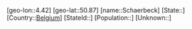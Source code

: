 ﻿---
location: [50.87,4.42]
type: City
tags:
- geo/City


SpocWebEntityId: 33989
isDeleted: false
confidential: public

---
[geo-lon::4.42]
[geo-lat::50.87]
[name::Schaerbeck]
[State::]
[Country::[Belgium](geo/Continent/Europe/Belgium.md)]
[StateId::]
[Population::]
[Unknown::]

